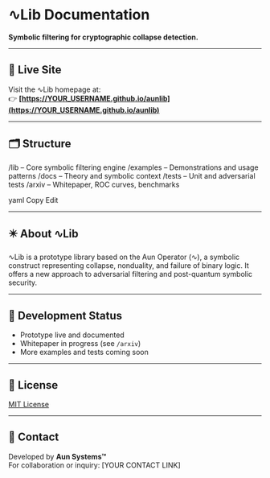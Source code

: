 # ∿Lib Documentation

**Symbolic filtering for cryptographic collapse detection.**

---

## 🔗 Live Site

Visit the ∿Lib homepage at:  
👉 **[https://YOUR_USERNAME.github.io/aunlib](https://YOUR_USERNAME.github.io/aunlib)**

---

## 🗂 Structure

/lib – Core symbolic filtering engine
/examples – Demonstrations and usage patterns
/docs – Theory and symbolic context
/tests – Unit and adversarial tests
/arxiv – Whitepaper, ROC curves, benchmarks

yaml
Copy
Edit

---

## ✴️ About ∿Lib

∿Lib is a prototype library based on the Aun Operator (∿), a symbolic construct representing collapse, nonduality, and failure of binary logic. It offers a new approach to adversarial filtering and post-quantum symbolic security.

---

## 🚧 Development Status

- Prototype live and documented  
- Whitepaper in progress (see `/arxiv`)  
- More examples and tests coming soon

---

## 📜 License

[MIT License](./LICENSE)

---

## 🧠 Contact

Developed by **Aun Systems™**  
For collaboration or inquiry: [YOUR CONTACT LINK]
